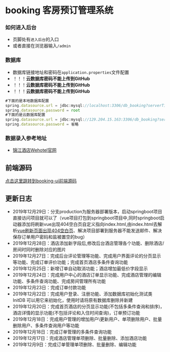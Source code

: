 ﻿# booking 客房预订管理系统

### 如何进入后台
- 页脚处有`进入后台`的入口
- 或者直接在浏览器输入`/admin`

### 数据库
- 数据库链接地址和密码在`application.properties`文件配置
- ！！！**云数据库密码不能上传到GitHub**
- ！！！**云数据库密码不能上传到GitHub**
- ！！！**云数据库密码不能上传到GitHub**
```javascript
#下面的是本地数据库配置
spring.datasource.url = jdbc:mysql://localhost:3306/db_booking?serverTimezone=Asia/Shanghai&characterEncoding=utf-8
spring.datasource.password = root
#下面的是云数据库配置
spring.datasource.url = jdbc:mysql://129.204.15.163:3306/db_booking?serverTimezone=Asia/Shanghai&characterEncoding=utf-8
spring.datasource.password = 省略
```

### 数据录入参考地址
- [锦江酒店Wehotel官网](https://hotel.bestwehotel.com/HotelSearch/)

## 前端源码
[点击这里跳转到booking-ui前端源码](https://github.com/WenjieZhengJerry/booking-ui)

## 更新日志
- 2019年12月29日：分支production为服务器部署版本，启动springboot项目直接访问项目就可以了（vue项目打包到springboot项目中,同时springboot启动器添加将刷新vue出现404空白页自定义指向index.html,由index.html去解析[vue刷新页面出现404空白页](https://blog.csdn.net/Mr_EvanChen/article/details/83625082)、解决项目部署到服务器不能发送邮件、解决保存订单用户密码和盐被置空的bug）
- 2019年12月28日：酒店添加新字段后,修改后台酒店管理各个功能、删除酒店/房间时同时删除对应的图片
- 2019年12月27日：完成后台评论管理等功能、完成用户界面评论的分页显示等功能、完成订单评价功能；完成首页酒店多条件查询功能
- 2019年12月25日：新增订单自动取消功能；酒店增加最低价字段显示
- 2019年12月24日：完成用户中心的酒店订单显示功能、完成酒店管理的编辑功能、多条件查询功能、完成房间管理所有功能
- 2019年12月23日：完成订单付款功能
- 2019年12月22日：完成用户登录、注册功能、添加数据库初始化测试类 InitDB 可以用它来初始化，使用时请将原有数据库删除并新建
- 2019年12月20日：完成首页酒店的分页显示功能(不包括多条件查询和排序)，酒店详情的显示功能(不包括评论和入住时间查询)，订单预订功能
- 2019年12月18日：完成用户管理的增加用户\更新用户、单项删除用户、批量删除用户、多条件查询用户等功能
- 2019年12月18日：完成订单管理的多条件查询功能
- 2019年12月17日：完成酒店管理单项删除、批量删除、添加酒店功能
- 2019年12月9日：完成订单管理单项删除、批量删除、编辑功能
